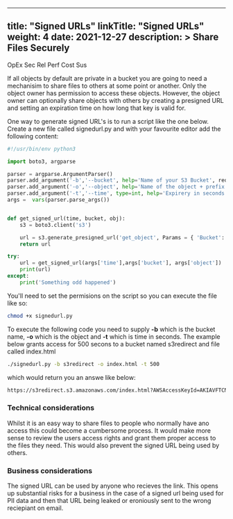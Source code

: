 
---
title: "Signed URLs"
linkTitle: "Signed URLs"
weight: 4 
date: 2021-12-27
description: >
  Share Files Securely
---
<span class=opex-sec>OpEx</span>
<span class=sec-on>Sec</span>
<span class=rel-off>Rel</span>
<span class=perf-off>Perf</span>
<span class=cost-off>Cost</span>
<span class=sus-off>Sus</span>

If all objects by default are private in a bucket you are going to need a mechanisim to share files to others at some point or another. Only the object owner has permission to access these objects. However, the object owner can optionally share objects with others by creating a presigned URL and setting an expiration time on how long that key is valid for.

One way to generate signed URL's is to run a script like the one below. Create a new file called signedurl.py and with your favourite editor add the following content:

```python
#!/usr/bin/env python3

import boto3, argparse

parser = argparse.ArgumentParser()
parser.add_argument('-b','--bucket', help='Name of your S3 Bucket', required=True)
parser.add_argument('-o','--object', help='Name of the object + prefix in your bucket', required=True)
parser.add_argument('-t','--time', type=int, help='Expirery in seconds Default = 60', default=60)
args =  vars(parser.parse_args())


def get_signed_url(time, bucket, obj):
    s3 = boto3.client('s3')

    url = s3.generate_presigned_url('get_object', Params = { 'Bucket': bucket, 'Key': obj }, ExpiresIn = time)
    return url

try:
    url = get_signed_url(args['time'],args['bucket'], args['object'])
    print(url)
except:
    print('Something odd happened')
```

You'll need to set the permisions on the script so you can execute the file like so:

```bash
chmod +x signedurl.py
```
To execute the following code you need to supply __-b__ which is the bucket name, __-o__ which is the object and __-t__ which is time in seconds. The example below grants access for 500 secons to a bucket named s3redirect and file called index.html
```bash
./signedurl.py -b s3redirect -o index.html -t 500
```
which would return you an answe like below:

```bash
https://s3redirect.s3.amazonaws.com/index.html?AWSAccessKeyId=AKIAVFTCNZXUBOD4ZTX6&Signature=gptFG4W2hCoRCWmd%2FloDtvqUonc%3D&Expires=1640724520
```

### Technical considerations
Whilst it is an easy way to share files to people who normally have ano access this could become a cumbersome process. It would make more sense to review the users access rights and grant them proper access to the files they need. This would also prevent the signed URL being used by others.

### Business considerations
The signed URL can be used by anyone who recieves the link. This opens up substantial risks for a business in the case of a signed url being used for PII data and then that URL being leaked or eroniously sent to the wrong reciepiant on email.
